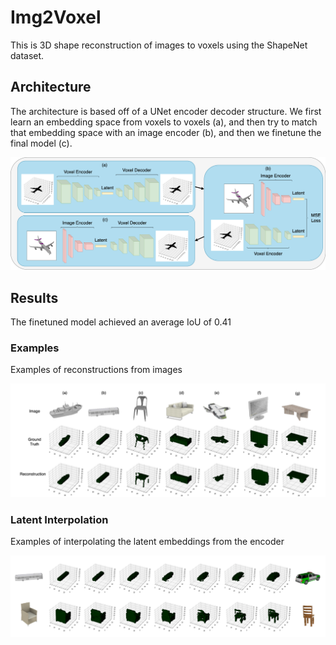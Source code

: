 # Img2Voxel

This is 3D shape reconstruction of images to voxels using the ShapeNet dataset.

## Architecture
The architecture is based off of a UNet encoder decoder structure. We first learn an embedding space from voxels to voxels (a), and then try to match that embedding space with an image encoder (b), and then we finetune the final model (c).

![Architecture](figs/arch.png?raw=true)

## Results
The finetuned model achieved an average IoU of 0.41

### Examples
Examples of reconstructions from images

![Examples](figs/results.png?raw=true)

### Latent Interpolation
Examples of interpolating the latent embeddings from the encoder

![Latent Interpolation](figs/latent_interp.png?raw=true)
